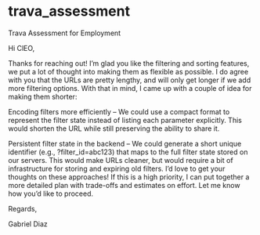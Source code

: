 # trava_assessment
Trava Assessment for Employment

Hi ClEO,

Thanks for reaching out! I’m glad you like the filtering and sorting features, we put a lot of thought into making them as flexible as possible. I do agree with you that the URLs are pretty lengthy, and will only get longer if we add more filtering options. With that in mind, I came up with a couple of idea for making them shorter:

Encoding filters more efficiently – We could use a compact format to represent the filter state instead of listing each parameter explicitly. This would shorten the URL while still preserving the ability to share it.

Persistent filter state in the backend – We could generate a short unique identifier (e.g., ?filter_id=abc123) that maps to the full filter state stored on our servers. This would make URLs cleaner, but would require a bit of infrastructure for storing and expiring old filters.
I’d love to get your thoughts on these approaches! If this is a high priority, I can put together a more detailed plan with trade-offs and estimates on effort. Let me know how you’d like to proceed.

Regards,

Gabriel Diaz
